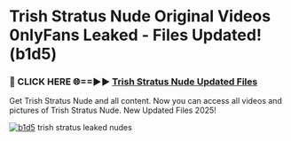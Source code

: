 # Trish Stratus Nude Original Videos 0nlyFans Leaked - Files Updated! (b1d5)

<h3>🔴 CLICK HERE 🌐==►► <a href="https://tinyurl.com/yc6ubb5a" rel="nofollow">Trish Stratus Nude Updated Files</a></h3>

Get Trish Stratus Nude and all content. Now you can access all videos and pictures of Trish Stratus Nude. New Updated Files 2025!

[![b1d5](https://i.imgur.com/7eu0CRL.gif)](https://tinyurl.com/yc6ubb5a)
trish stratus leaked nudes